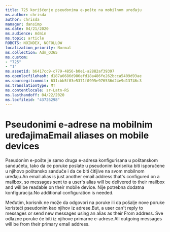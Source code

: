 ```yaml
---
title: 725 korišćenje pseudonima e-pošte na mobilnom uređaju
ms.author: chrisda
author: chrisda
manager: dansimp
ms.date: 04/21/2020
ms.audience: Admin
ms.topic: article
ROBOTS: NOINDEX, NOFOLLOW
localization_priority: Normal
ms.collection: Adm_O365
ms.custom:
- "725"
- "1"
ms.assetid: b6417cc9-c779-4856-b0e1-a2882af39397
ms.openlocfilehash: d187a6686d986efd18a486fe262bcca5409d93ae
ms.sourcegitcommit: 631cbb5f03e5371f0995e976536d24e9d13746c3
ms.translationtype: MT
ms.contentlocale: sr-Latn-RS
ms.lasthandoff: 04/22/2020
ms.locfileid: "43726298"
---
```

# <a name="email-aliases-on-mobile-devices"></a><span data-ttu-id="dc8a5-102">Pseudonimi e-adrese na mobilnim uređajima</span><span class="sxs-lookup"><span data-stu-id="dc8a5-102">Email aliases on mobile devices</span></span>

<span data-ttu-id="dc8a5-103">Pseudonim e-pošte je samo druga e-adresa konfigurisana u poštanskom sandučetu, tako da će poruke poslate u pseudonim korisnika biti isporučene u njihovo poštansko sanduče i da će biti čitljive na svom mobilnom uređaju.</span><span class="sxs-lookup"><span data-stu-id="dc8a5-103">An email alias is just another email address that's configured on a mailbox, so messages sent to a user's alias will be delivered to their mailbox and will be readable on their mobile device.</span></span> <span data-ttu-id="dc8a5-104">Nije potrebna dodatna konfiguracija.</span><span class="sxs-lookup"><span data-stu-id="dc8a5-104">No additional configuration is needed.</span></span>

<span data-ttu-id="dc8a5-105">Međutim, korisnik ne može da odgovori na poruke ili da pošalje nove poruke koristeći pseudonim kao njihov iz adrese.</span><span class="sxs-lookup"><span data-stu-id="dc8a5-105">But, a user can't reply to messages or send new messages using an alias as their From address.</span></span> <span data-ttu-id="dc8a5-106">Sve odlazne poruke će biti iz njihove primarne e-adrese.</span><span class="sxs-lookup"><span data-stu-id="dc8a5-106">All outgoing messages will be from their primary email address.</span></span>
